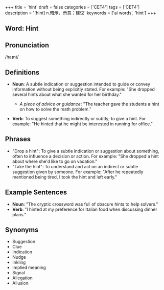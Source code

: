 +++
title = 'hint'
draft = false
categories = ['CET4']
tags = ['CET4']
description = '[hint] n.暗示，示意；建议'
keywords = ['ai words', 'hint']
+++

## Word: Hint

## Pronunciation
/haɪnt/

## Definitions
- **Noun**: A subtle indication or suggestion intended to guide or convey information without being explicitly stated. For example: "She dropped several hints about what she wanted for her birthday."
  - _A piece of advice or guidance_: "The teacher gave the students a hint on how to solve the math problem."
  
- **Verb**: To suggest something indirectly or subtly; to give a hint. For example: "He hinted that he might be interested in running for office."

## Phrases
- "Drop a hint": To give a subtle indication or suggestion about something, often to influence a decision or action. For example: "She dropped a hint about where she'd like to go on vacation."
- "Take the hint": To understand and act on an indirect or subtle suggestion given by someone. For example: "After he repeatedly mentioned being tired, I took the hint and left early."

## Example Sentences
- **Noun**: "The cryptic crossword was full of obscure hints to help solvers."
- **Verb**: "I hinted at my preference for Italian food when discussing dinner plans."

## Synonyms
- Suggestion
- Clue
- Indication
- Nudge
- Inkling
- Implied meaning
- Signal
- Allegation
- Allusion
